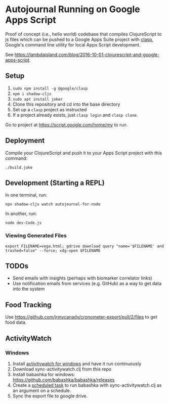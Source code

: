 # Autojournal Running on Google Apps Script

Proof of concept (i.e., hello world) codebase that compiles ClojureScript to js
files which can be pushed to a Google Apps Suite project
with [clasp](https://github.com/google/clasp), Google's command line utility
for local Apps Script development.

See https://lambdaisland.com/blog/2016-10-01-clojurescript-and-google-apps-script.

## Setup

  1. `sudo npm install -g @google/clasp`
  1. `npm i shadow-cljs`
  1. `sudo apt install joker`
  1. Clone this repository and cd into the base directory
  1. Set up a `clasp` project as instructed
  1. If a project already exists, just `clasp login` and `clasp clone`.

Go to project at https://script.google.com/home/my to run.

## Deployment 

Compile your ClojureScript and push it to your Apps Script project with this
command:

```
./build.joke
```

## Development (Starting a REPL)

In one terminal, run:

```
npx shadow-cljs watch autojournal-for-node
```

In another, run:

```
node dev-Code.js
```

### Viewing Generated Files

```
export FILENAME=vega.html; gdrive download query "name='$FILENAME' and trashed=false" --force; xdg-open $FILENAME
```

## TODOs

 - Send emails with insights (perhaps with biomarker correlator links)
 - Use notification emails from services (e.g. GitHub) as a way to get data into
 the system

## Food Tracking

Use https://github.com/jrmycanady/cronometer-export/pull/2/files to get food
data.

## ActivityWatch

### Windows

1. Install [activitywatch for windows](https://activitywatch.net/) and have it run continuously
2. Download sync-activitywatch.clj from this repo
3. Install babashka for windows: https://github.com/babashka/babashka/releases
4. Create a [scheduled task](https://stackoverflow.com/a/21502661) to run babashka with sync-activitywatch.clj as an argument on a schedule.
5. Sync the export file to google drive.
